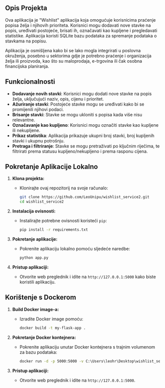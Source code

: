 
## Opis Projekta

Ova aplikacija je "Wishlist" aplikacija koja omogućuje korisnicima praćenje popisa želja i njihovih prioriteta. Korisnici mogu dodavati nove stavke na popis, uređivati postojeće, brisati ih, označavati kao kupljene i pregledavati statistike. Aplikacija koristi SQLite bazu podataka za spremanje podataka o stavkama na popisu. 

Aplikacija je osmišljena kako bi se lako mogla integrirati u poslovna okruženja, posebno u sektorima gdje je potrebno praćenje i organizacija želja ili proizvoda, kao što su maloprodaja, e-trgovina ili čak osobna financijska planiranja.

## Funkcionalnosti

- **Dodavanje novih stavki**: Korisnici mogu dodati nove stavke na popis želja, uključujući naziv, opis, cijenu i prioritet.
- **Ažuriranje stavki**: Postojeće stavke mogu se uređivati kako bi se promijenili njihovi podaci.
- **Brisanje stavki**: Stavke se mogu ukloniti s popisa kada više nisu relevantne.
- **Označavanje kao kupljeno**: Korisnici mogu označiti stavke kao kupljene ili nekupljene.
- **Prikaz statistika**: Aplikacija prikazuje ukupni broj stavki, broj kupljenih stavki i ukupnu potrošnju.
- **Pretraga i filtriranje**: Stavke se mogu pretraživati po ključnim riječima, te filtrirati prema statusu kupljeno/nekupljeno i prema rasponu cijena.

## Pokretanje Aplikacije Lokalno

1. **Klona projekta:**
   - Klonirajte ovaj repozitorij na svoje računalo:
     ```bash
     git clone https://github.com/LeoUnipu/wishlist_service2.git
     cd wishlist_service2
     ```

2. **Instalacija ovisnosti:**
   - Instalirajte potrebne ovisnosti koristeći `pip`:
     ```bash
     pip install -r requirements.txt
     ```

3. **Pokretanje aplikacije:**
   - Pokrenite aplikaciju lokalno pomoću sljedeće naredbe:
     ```bash
     python app.py
     ```

4. **Pristup aplikaciji:**
   - Otvorite web preglednik i idite na `http://127.0.0.1:5000` kako biste koristili aplikaciju.

## Korištenje s Dockerom

1. **Build Docker image-a:**
   - Izradite Docker image pomoću:
     ```bash
     docker build -t my-flask-app .
     ```

2. **Pokretanje Docker kontejnera:**
   - Pokrenite aplikaciju unutar Docker kontejnera s trajnim volumenom za bazu podataka:
     ```bash
     docker run -d -p 5000:5000 -v C:\Users\leohr\Desktop\wishlist_service2\data:/app/data my-flask-app
     ```

3. **Pristup aplikaciji:**
   - Otvorite web preglednik i idite na `http://127.0.0.1:5000`.

